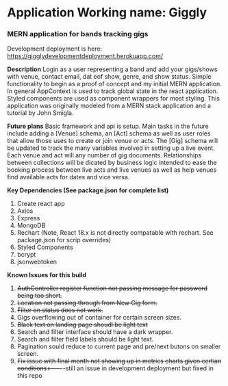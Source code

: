 # Application Working name: Giggly
### MERN application for bands tracking gigs

Development deployment is here:
https://gigglydevelopmentdeployment.herokuapp.com/

**Description**
Login as a user representing a band and add your gigs/shows with venue, contact email, dat eof show, genre, and show status. Simple functionality to begin as a proof of concept and my initial MERN application. In general AppContext is used to track global state in the react application. Styled components are used as component wrappers for most styling. This application was originally modeled from a MERN stack application and a tutorial by John Smigla.

**Future plans**
Basic framework and api is setup. Main tasks in the future include adding a [Venue] schema, an [Act] schema as well as user roles that allow those uses to create or join venue or acts. The [Gig] schema will be updated to track the many variables involved in setting up a live event. Each venue and act will any number of gig documents. Relationships between collections will be dicated by business logic intended to ease the booking process between live acts and live venues as well as help venues find available acts for dates and vice versa. 

**Key Dependencies (See package.json for complete list)**
1. Create react app
2. Axios
3. Express
4. MongoDB
5. Rechart (Note, React 18.x is not directly compatable with rechart. See package.json for scrip overrides)
6. Styled Components
7. bcrypt
8. jsonwebtoken

**Known Issues for this build**

1. ~~AuthController register function not passing message for password being too short.~~
3. ~~Location not passing through from New Gig form.~~
4. ~~Filter on status does not work.~~
5. Gigs overflowing out of container for certain screen sizes.
6. ~~Black text on landing page shoudl be light text~~
7. Search and filter interface should have a dark wrapper.
8. Search and filter field labels should be light text.
9. Pagination sould reduce to current page and pre/next butons on smaller screen.
10. ~~Fix issue with final month not showing up in metrics charts given certian conditions~~<----still an issue in development deployment but fixed in this repo 
